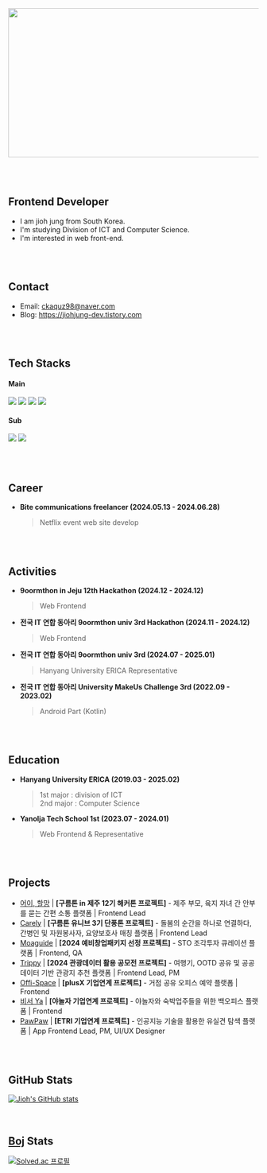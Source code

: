 <a href="https://www.gitanimals.org/en_US?utm_medium=image&utm_source=jiohjung98&utm_content=farm">
<img
  src="https://render.gitanimals.org/farms/jiohjung98"
  width="600"
  height="300"
/>
</a>


<br/><br/>

## Frontend Developer 
- I am jioh jung from South Korea.
- I'm studying Division of ICT and Computer Science.
- I'm interested in web front-end.
  
<br/><br/>

## Contact
- Email: ckaquz98@naver.com <br/>
- Blog: https://jiohjung-dev.tistory.com
  
<br/><br/>


## Tech Stacks
#### Main   
<img src="https://img.shields.io/badge/javascript-F7DF1E?style=for-the-badge&logo=javascript&logoColor=white"> <img src="https://img.shields.io/badge/typescript-3178C6?style=for-the-badge&logo=typescript&logoColor=white"> <img src="https://img.shields.io/badge/React-61DAFB?style=for-the-badge&logo=react&logoColor=white"> <img src="https://img.shields.io/badge/next.js-000000?style=for-the-badge&logo=next.js&logoColor=white"> 
#### Sub   
<img src="https://img.shields.io/badge/Kotlin-7F52FF?style=for-the-badge&logo=kotlin&logoColor=white"> <img src="https://img.shields.io/badge/python-3776AB?style=for-the-badge&logo=python&logoColor=white"> 

<br/><br/>


## Career
- **Bite communications freelancer (2024.05.13 - 2024.06.28)**

  > Netflix event web site develop

<br/><br/>

## Activities
- **9oormthon in Jeju 12th Hackathon (2024.12 - 2024.12)**

  > Web Frontend
- **전국 IT 연합 동아리 9oormthon univ 3rd Hackathon (2024.11 - 2024.12)**

  > Web Frontend
- **전국 IT 연합 동아리 9oormthon univ 3rd (2024.07 - 2025.01)**

  > Hanyang University ERICA Representative

- **전국 IT 연합 동아리 University MakeUs Challenge 3rd (2022.09 - 2023.02)**

  >Android Part (Kotlin)

<br/><br/>

## Education
- **Hanyang University ERICA (2019.03 - 2025.02)**

  > 1st major : division of ICT<br/>
  > 2nd major : Computer Science

- **Yanolja Tech School 1st (2023.07 - 2024.01)**

  > Web Frontend & Representative

<br/><br/>

## Projects

- [어이, 할망](https://github.com/ddol-mang) | **[구름톤 in 제주 12기 해커톤 프로젝트]** - 제주 부모, 육지 자녀 간 안부를 묻는 간편 소통 플랫폼 | Frontend Lead
- [Carely](https://github.com/jiohjung98/2024_DANPOONG_TEAM_43_FE) | **[구름톤 유니브 3기 단풍톤 프로젝트]** - 돌봄의 순간을 하나로 연결하다, 간병인 및 자원봉사자, 요양보호사 매칭 플랫폼 | Frontend Lead
- [Moaguide](https://github.com/Moaguide-develop/moaguide_front) | **[2024 예비창업패키지 선정 프로젝트]** - STO 조각투자 큐레이션 플랫폼 | Frontend, QA
- [Trippy](https://github.com/official-Trippy/trippy-front) | **[2024 관광데이터 활용 공모전 프로젝트]** - 여행기, OOTD 공유 및 공공데이터 기반 관광지 추천 플랫폼 | Frontend Lead, PM
- [Offi-Space](https://github.com/jiohjung98/Offi-Space) | **[plusX 기업연계 프로젝트]** - 거점 공유 오피스 예약 플랫폼 | Frontend
- [비서 Ya](https://github.com/CoolPeace-yanolza/frontend) | **[야놀자 기업연계 프로젝트]** - 야놀자와 숙박업주들을 위한 백오피스 플랫폼 | Frontend
- [PawPaw](https://github.com/jiohjung98/HanyangCapston) | **[ETRI 기업연계 프로젝트]** - 인공지능 기술을 활용한 유실견 탐색 플랫폼 | App Frontend Lead, PM, UI/UX Designer

<br/><br/>

## GitHub Stats
[![Jioh's GitHub stats](https://github-readme-stats.vercel.app/api?username=jiohjung98)](https://github.com/anuraghazra/github-readme-stats) 
<br><br><br>

## [Boj](https://www.acmicpc.net/) Stats
[![Solved.ac
프로필](http://mazassumnida.wtf/api/v2/generate_badge?boj=kkumiya)](https://solved.ac/kkumiya)<br><br><br>
